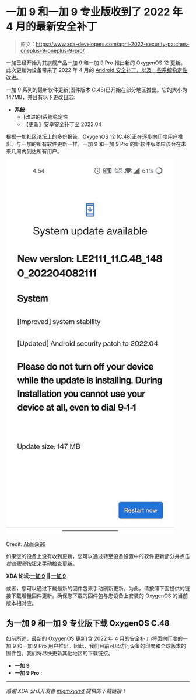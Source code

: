 # 一加 9 和一加 9 专业版收到了 2022 年 4 月的最新安全补丁

> 原文：<https://www.xda-developers.com/april-2022-security-patches-oneplus-9-oneplus-9-pro/>

一加已经开始为其旗舰产品一加 9 和一加 9 Pro 推出新的 OxygenOS 12 更新。此次更新为设备带来了 2022 年 4 月的 [Android 安全补丁，以及一些系统稳定性改进。](https://www.xda-developers.com/april-2022-android-security-update/)

一加 9 系列的最新软件更新(固件版本 C.48)已开始在部分地区推出。它的大小为 147MB，并且有以下更改日志:

*   **系统**
    *   [改进的]系统稳定性
    *   【更新】安卓安全补丁至 2022.04

根据一加社区论坛上的多份报告，OxygenOS 12 (C.48)正在逐步向印度用户推出。与一加的所有软件更新一样，一加 9 和一加 9 Pro 的新软件版本应该会在未来几周内到达所有用户。

 <picture>![OnePlus 9 OnePlus 9 Pro April 2022 patches update screenshot](img/6003593a6feef18b9e4955ca331d3f0c.png)</picture> 

Credit: [Abhi@99](https://forums.oneplus.com/members/abhi-99.4654593/)

如果您的设备上没有收到更新，您可以通过转至设备设置中的软件更新部分并点击*检查更新*按钮来手动检查更新。

**XDA 论坛:[一加 9](https://forum.xda-developers.com/f/oneplus-9.12151/) || [一加 9](https://forum.xda-developers.com/f/oneplus-9-pro.12153/)**

或者，您可以通过下载最新的固件包来手动刷新更新。为此，请按照下面提供的链接下载增量固件更新。确保您下载的固件包与您设备上安装的 OxygenOS 的当前版本相对应。

## 为一加 9 和一加 9 专业版下载 OxygenOS C.48

如前所述，最新的 OxygenOS 更新(含 2022 年 4 月的安全补丁)将面向印度的一加 9 和一加 9 Pro 用户推出。因此，我们目前可以访问设备的印度和全球版本的固件包。我们将尽快更新其他地区的下载链接。

*   **一加 9** :
*   **一加 9 Pro** :

* * *

*感谢 XDA 公认开发者 [mlgmxyysd](https://forum.xda-developers.com/m/mlgmxyysd.8430637/) 提供的下载链接！*